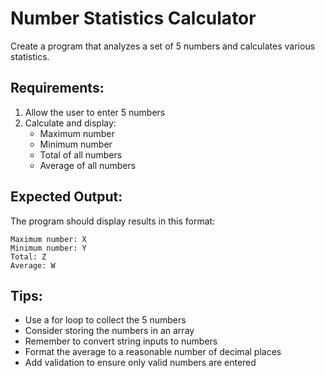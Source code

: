 # Number Statistics Calculator

Create a program that analyzes a set of 5 numbers and calculates various statistics.

## Requirements:
1. Allow the user to enter 5 numbers
2. Calculate and display:
   - Maximum number
   - Minimum number
   - Total of all numbers
   - Average of all numbers

## Expected Output:
The program should display results in this format:
```
Maximum number: X
Minimum number: Y
Total: Z
Average: W
```

## Tips:
- Use a for loop to collect the 5 numbers
- Consider storing the numbers in an array
- Remember to convert string inputs to numbers
- Format the average to a reasonable number of decimal places
- Add validation to ensure only valid numbers are entered
